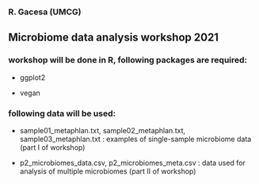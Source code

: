 ### R. Gacesa (UMCG)
## Microbiome data analysis workshop 2021

### workshop will be done in R, following packages are required:

- ggplot2

- vegan

### following data will be used:

- sample01_metaphlan.txt, sample02_metaphlan.txt, sample03_metaphlan.txt : examples of single-sample microbiome data (part I of workshop)

- p2_microbiomes_data.csv, p2_microbiomes_meta.csv : data used for analysis of multiple microbiomes (part II of workshop)
